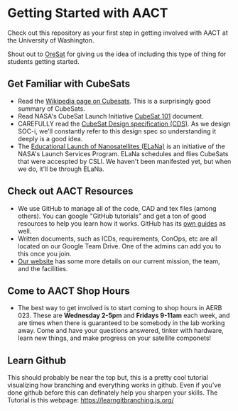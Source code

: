 # Getting Started with AACT
Check out this repository as your first step in getting involved with AACT at the University of Washington. 

Shout out to [OreSat](http://oresat.org/) for giving us the idea of including this type of thing for students getting started. 

## Get Familiar with CubeSats
 - Read the [Wikipedia page on Cubesats](https://en.wikipedia.org/wiki/CubeSat). This is a surprisingly good summary of CubeSats.
 - Read NASA's CubeSat Launch Initiative [CubeSat 101](https://www.nasa.gov/content/cubesat-launch-initiative-resources) document.
 - CAREFULLY read the [CubeSat Design specification (CDS)](https://static1.squarespace.com/static/5418c831e4b0fa4ecac1bacd/t/56e9b62337013b6c063a655a/1458157095454/cds_rev13_final2.pdf). As we design SOC-i, we'll constantly refer to this design spec so understanding it deeply is a good idea.
 - The [Educational Launch of Nanosatellites (ELaNa)](https://www.nasa.gov/mission_pages/smallsats/elana/index.html) is an initiative of the NASA's Launch Services Program. ELaNa schedules and flies CubeSats that were accespted by CSLI. We haven't been manifested yet, but when we do, it'll be through ELaNa.

## Check out AACT Resources
 - We use GitHub to manage all of the code, CAD and tex files (among others). You can google "GitHub tutorials" and get a ton of good resources to help you learn how it works. GitHub has its [own guides](https://guides.github.com/) as well.
 - Written documents, such as ICDs, requirements, ConOps, etc are all located on our Google Team Drive. One of the admins can add you to this once you join.
 - [Our website](aact.space) has some more details on our current mission, the team, and the facilities.

## Come to AACT Shop Hours
 - The best way to get involved is to start coming to shop hours in AERB 023. These are **Wednesday 2-5pm** and **Fridays 9-11am** each week, and are times when there is guaranteed to be somebody in the lab working away. Come and have your questions answered, tinker with hardware, learn new things, and make progress on your satellite componets!
 
## Learn Github
This should probably be near the top but, this is a pretty cool tutorial visualizing how branching and everything works in github. Even if you've done github before this can definately help you sharpen your skills. The Tutorial is this webpage:
https://learngitbranching.js.org/
